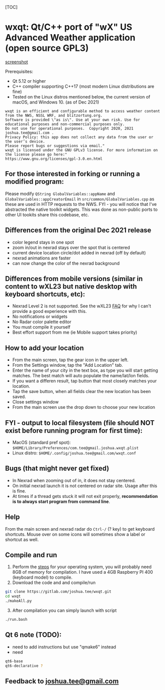 [TOC]
# wxqt: Qt/C++ port of "wX" US Advanced Weather application (open source GPL3)

[screenshot](https://gitlab.com/joshua.tee/wxqt/-/blob/main/wxqt.png)

Prerequisites:
* Qt 5.12 or higher
* C++ compiler supporting C++17 (most modern Linux distributions are fine)
* Tested on the Linux distros mentioned below, the current version of macOS, and Windows 10. (as of Dec 2021)
```
wxqt is an efficient and configurable method to access weather content from the NWS, NSSL WRF, and blitzortung.org.
Software is provided \"as is\". Use at your own risk. Use for educational purposes and non-commercial purposes only.
Do not use for operational purposes.  Copyright 2020, 2021 joshua.tee@gmail.com .
Privacy Policy: this app does not collect any data from the user or the user’s device.
Please report bugs or suggestions via email."
wxqt is licensed under the GNU GPLv3 license. For more information on the license please go here:"
https://www.gnu.org/licenses/gpl-3.0.en.html
```

## For those interested in forking or running a modified program:
Please modify `QString GlobalVariables::appName` and `GlobalVariables::appCreatorEmail` in `src/common/GlobalVariables.cpp` as these are used in HTTP requests to the NWS.
FYI - you will notice that I've abstracted the native toolkit widgets. This was done as non-public ports to other UI tookits share this codebase, etc.

## Differences from the original Dec 2021 release
  - color legend stays in one spot
  - zoom in/out in nexrad stays over the spot that is centered
  - current device location circle/dot added in nexrad (off by default)
  - nexrad animations are faster
  - can now change the color of the nexrad background

## Differences from mobile versions (similar in content to wXL23 but native desktop with keyboard shortcuts, etc):
- Nexrad Level 2 is not supported. See the wXL23 [FAQ](https://gitlab.com/joshua.tee/wxl23/-/blob/master/doc/FAQ.md#why-is-level-2-radar-not-the-default) for why I can't provide a good experience with this.
- No notifications or widgets
- No Radar color palette editor
- You must compile it yourself
- Best effort support from me (ie Mobile support takes priority)

## How to add your location
- From the main screen, tap the gear icon in the upper left.
- From the Settings window, tap the "Add Location" tab.
- Enter the name of your city in the text box, as type you will start getting matches. The best match will auto populate the name/lat/lon fields.
- If you want a differen result, tap button that most closely matches your location.
- Tap the save button, when all fields clear the new location has been saved.
- Close settings window
- From the main screen use the drop down to choose your new location

## FYI - output to local filesystem (file should NOT exist before running program for first time):
- MacOS (standard pref spot): `$HOME/Library/Preferences/com.tee@gmail.joshua.wxqt.plist`
- Linux distro: `$HOME/.config/joshua.tee@gmail.com/wxqt.conf`

## Bugs (that might never get fixed)
* In Nexrad when zooming out of in, it does not stay centered.
* On initial nexrad launch it is not centered on radar site. Usage after this is fine.
* At times if a thread gets stuck it will not exit properly, **recommendation is to always start program from command line**.

## Help
From the main screen and nexrad radar do `Ctrl-/` (? key) to get keyboard shortcuts. Mouse over on some icons will sometimes show a label or shortcut as well.

## Compile and run
1. Perform the [steps](https://gitlab.com/joshua.tee/wxqt/-/blob/main/README_OS.md) for your operating system, you will probably need 8GB of memory for compilation. I have used a 4GB Raspberry PI 400 (keyboard model) to compile.
2. Download the code and and compile/run
```bash
git clone https://gitlab.com/joshua.tee/wxqt.git
cd wxqt
./makeAll.py
```
3. After compilation you can simply launch with script
```bash
./run.bash
```
## Qt 6 note (TODO):
- need to add instructions but use "qmake6" instead
- need 
```bash
qt6-base
qt6-declarative ?
```
## Feedback to joshua.tee@gmail.com
